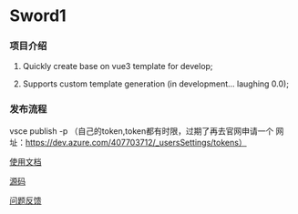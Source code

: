 # Sword1

### 项目介绍

1. Quickly create base on vue3 template for develop;

2. Supports custom template generation (in development... laughing 0.0);

### 发布流程
vsce publish -p （自己的token,token都有时限，过期了再去官网申请一个 网址：https://dev.azure.com/407703712/_usersSettings/tokens）

[使用文档]()

[源码](https://github.com/haimalairen/sword_1)

[问题反馈](https://github.com/haimalairen/sword_1/issues)
<!--
qu5hblr7nmvhs4v4n4rqqfxwy23732zz32l74jbrid4g7q5fmzha
-->